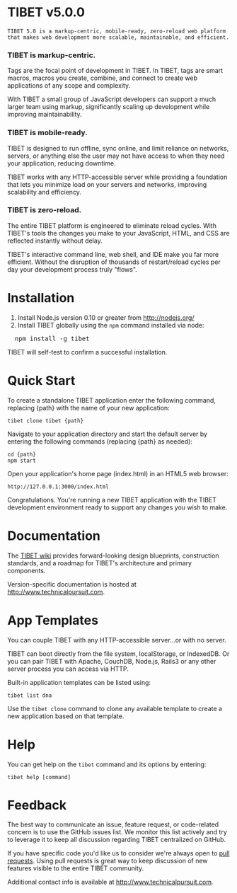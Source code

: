 # TIBET v5.0.0

    TIBET 5.0 is a markup-centric, mobile-ready, zero-reload web platform
    that makes web development more scalable, maintainable, and efficient.

### TIBET is markup-centric.
Tags are the focal point of development in TIBET. In TIBET, tags are
smart macros, macros you create, combine, and connect to create web
applications of any scope and complexity.

With TIBET a small group of JavaScript developers can support a much
larger team using markup, significantly scaling up development while 
improving maintainability.

### TIBET is mobile-ready.
TIBET is designed to run offline, sync online, and limit reliance 
on networks, servers, or anything else the user may not have access to
when they need your application, reducing downtime.

TIBET works with any HTTP-accessible server while providing a foundation
that lets you minimize load on your servers and networks, improving
scalability and efficiency.

### TIBET is zero-reload.
The entire TIBET platform is engineered to eliminate reload cycles. With
TIBET's tools the changes you make to your JavaScript, HTML, and CSS are
reflected instantly without delay.

TIBET's interactive command line, web shell, and IDE make you far more
efficient. Without the disruption of thousands of restart/reload cycles
per day your development process truly "flows".

# Installation

1. Install Node.js version 0.10 or greater from http://nodejs.org/
2. Install TIBET globally using the `npm` command installed via node:<br/>
<pre>
  npm install -g tibet
</pre>

TIBET will self-test to confirm a successful installation.

# Quick Start

To create a standalone TIBET application enter the following command,
replacing {path} with the name of your new application:

    tibet clone tibet {path}

Navigate to your application directory and start the default server by
entering the following commands (replacing {path} as needed):

    cd {path}
    npm start

Open your application's home page (index.html) in an HTML5 web browser:

    http://127.0.0.1:3000/index.html

Congratulations. You're running a new TIBET application with the TIBET
development environment ready to support any changes you wish to make.

# Documentation

The [TIBET wiki](https://github.com/TechnicalPursuit/TIBET/wiki)
provides forward-looking design blueprints, construction standards, and
a roadmap for TIBET's architecture and primary components.

Version-specific documentation is hosted at <http://www.technicalpursuit.com>.

# App Templates

You can couple TIBET with any HTTP-accessible server...or with no server.

TIBET can boot directly from the file system, localStorage, or IndexedDB.
Or you can pair TIBET with Apache, CouchDB, Node.js, Rails3 or any other
server process you can access via HTTP.

Built-in application templates can be listed using:

    tibet list dna

Use the `tibet clone` command to clone any available template to
create a new application based on that template.

# Help

You can get help on the `tibet` command and its options by entering:

    tibet help [command]

# Feedback

The best way to communicate an issue, feature request, or code-related concern
is to use the GitHub issues list. We monitor this list actively and try to
leverage it to keep all discussion regarding TIBET centralized on GitHub.

If you have specific code you'd like us to consider we're always open to [pull
requests](http://help.github.com/articles/using-pull-requests). Using pull
requests is great way to keep discussion of new features visible to the entire
TIBET community.

Additional contact info is available at <http://www.technicalpursuit.com>. 

